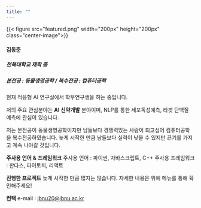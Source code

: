 ```yaml
---
title: ""
---
```

{{< figure src="featured.png" width="200px" height="200px" class="center-image">}}

#### 김동준

##### 전북대학교 재학 중

##### 본전공 : 동물생명공학 / 복수전공 : 컴퓨터공학

현재 적응형 AI 연구실에서 학부연구생을 하는 중입니다.

저의 주요 관심분야는 **AI 신약개발** 분야이며, NLP를 통한 세포독성예측, 타겟 단백질 예측에 관심이 있습니다.

저는 본전공이 동물생명공학이지만 남들보다 경쟁력있는 사람이 되고싶어 컴퓨터공학을 복수전공하였습니다.
늦게 시작한 만큼 남들보다 실력이 낮울 수 있지만 끈기를 가지고 계속 나아갈 것입니다.

**주사용 언어 & 프레임워크**
주사용 언어 : 파이썬, 자바스크립트, C++
주사용 프레임워크 : 판다스, 파이토치, 리액트

**진행한 프로젝트**
늦게 시작한 만큼 많지는 않습니다. 자세한 내용은 위에 메뉴를 통해 확인해주세요!

**컨택**
e-mail : jbnu20@jbnu.ac.kr


